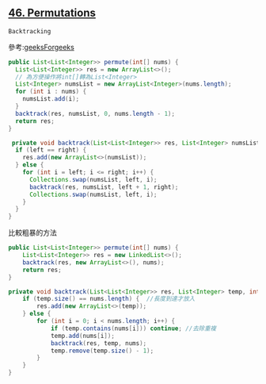 [46. Permutations](https://leetcode.com/problems/permutations/)
---

`Backtracking`

參考:[geeksForgeeks](https://www.geeksforgeeks.org/write-a-c-program-to-print-all-permutations-of-a-given-string/)

```java
public List<List<Integer>> permute(int[] nums) {
  List<List<Integer>> res = new ArrayList<>();
  // 為方便操作將int[]轉為List<Integer>
  List<Integer> numsList = new ArrayList<Integer>(nums.length);
  for (int i : nums) {
    numsList.add(i);
  }
  backtrack(res, numsList, 0, nums.length - 1);
  return res;
}

 private void backtrack(List<List<Integer>> res, List<Integer> numsList, int left, int right) {
  if (left == right) {
    res.add(new ArrayList<>(numsList));
  } else {
    for (int i = left; i <= right; i++) {
      Collections.swap(numsList, left, i);
      backtrack(res, numsList, left + 1, right);
      Collections.swap(numsList, left, i);
    }
  }
}
```

比較粗暴的方法

```java
public List<List<Integer>> permute(int[] nums) {
    List<List<Integer>> res = new LinkedList<>();
    backtrack(res, new ArrayList<>(), nums);
    return res;
}

private void backtrack(List<List<Integer>> res, List<Integer> temp, int[] nums) {
    if (temp.size() == nums.length) {  //長度到達才放入
        res.add(new ArrayList<>(temp));
    } else {
        for (int i = 0; i < nums.length; i++) {
            if (temp.contains(nums[i])) continue; //去除重複
            temp.add(nums[i]);
            backtrack(res, temp, nums);
            temp.remove(temp.size() - 1);
        }
    }
}
```

